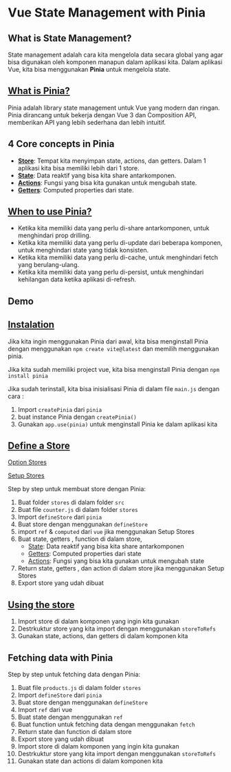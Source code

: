 # Vue State Management with Pinia

## What is State Management?
State management adalah cara kita mengelola data secara global yang agar bisa digunakan oleh komponen manapun dalam aplikasi kita. Dalam aplikasi Vue, kita bisa menggunakan **Pinia** untuk mengelola state.

## [What is Pinia?](https://pinia.vuejs.org/introduction.html#Why-should-I-use-Pinia-)
Pinia adalah library state management untuk Vue yang modern dan ringan. Pinia dirancang untuk bekerja dengan Vue 3 dan Composition API, memberikan API yang lebih sederhana dan lebih intuitif.

## 4 Core concepts in Pinia
- [**Store**](https://pinia.vuejs.org/getting-started.html#What-is-a-Store-): Tempat kita menyimpan state, actions, dan getters. Dalam 1 aplikasi kita bisa memiliki lebih dari 1 store.
- [**State**](https://pinia.vuejs.org/core-concepts/state.html#State): Data reaktif yang bisa kita share antarkomponen.
- [**Actions**](https://pinia.vuejs.org/core-concepts/actions.html#Actions): Fungsi yang bisa kita gunakan untuk mengubah state.
- [**Getters**](https://pinia.vuejs.org/core-concepts/getters.html): Computed properties dari state. 

## [When to use Pinia?](https://pinia.vuejs.org/getting-started.html#When-should-I-use-a-Store)
- Ketika kita memiliki data yang perlu di-share antarkomponen, untuk menghindari prop drilling.
- Ketika kita memiliki data yang perlu di-update dari beberapa komponen, untuk menghindari state yang tidak konsisten.
- Ketika kita memiliki data yang perlu di-cache, untuk menghindari fetch yang berulang-ulang.
- Ketika kita memiliki data yang perlu di-persist, untuk menghindari kehilangan data ketika aplikasi di-refresh.

## Demo

## [Instalation](https://pinia.vuejs.org/getting-started.html#Installation) 
Jika kita ingin menggunakan Pinia dari awal, kita bisa menginstall Pinia dengan menggunakan `npm create vite@latest` dan memilih menggunakan pinia.

Jika kita sudah memiliki project vue, kita bisa menginstall Pinia dengan `npm install pinia`

Jika sudah terinstall, kita bisa inisialisasi Pinia di dalam file `main.js` dengan cara :
1. Import `createPinia` dari `pinia`
2. buat instance Pinia dengan `createPinia()`
3. Gunakan `app.use(pinia)` untuk menginstall Pinia ke dalam aplikasi kita

## [Define a Store](https://pinia.vuejs.org/core-concepts/#Defining-a-Store)
[Option Stores](https://pinia.vuejs.org/core-concepts/#Option-Stores)

[Setup Stores](https://pinia.vuejs.org/core-concepts/#Setup-Stores)

Step by step untuk membuat store dengan Pinia:
1. Buat folder `stores` di dalam folder `src`
2. Buat file `counter.js` di dalam folder `stores`
3. Import `defineStore` dari `pinia`
4. Buat store dengan menggunakan `defineStore`
5. import `ref` & `computed` dari `vue` jika menggunakan Setup Stores
6. Buat state, getters , function di dalam store, 
    - [State](https://pinia.vuejs.org/core-concepts/state.html): Data reaktif yang bisa kita share antarkomponen
    - [Getters](https://pinia.vuejs.org/core-concepts/getters.html): Computed properties dari state
    - [Actions](https://pinia.vuejs.org/core-concepts/actions.html): Fungsi yang bisa kita gunakan untuk mengubah state
7. Return state, getters , dan action di dalam store jika menggunakan Setup Stores
8. Export store yang udah dibuat

## [Using the store](https://pinia.vuejs.org/core-concepts/#Using-the-store)
1. Import store di dalam komponen yang ingin kita gunakan
2. Destrkuktur store yang kita import dengan menggunakan `storeToRefs`
3. Gunakan state, actions, dan getters di dalam komponen kita

## Fetching data with Pinia

Step by step untuk fetching data dengan Pinia:
1. Buat file `products.js` di dalam folder `stores`
2. Import `defineStore` dari `pinia`
3. Buat store dengan menggunakan `defineStore`
4. Import `ref` dari vue
5. Buat state dengan menggunakan `ref`
6. Buat function untuk fetching data dengan menggunakan `fetch`
7. Return state dan function di dalam store
8. Export store yang udah dibuat
9. Import store di dalam komponen yang ingin kita gunakan
10. Destrkuktur store yang kita import dengan menggunakan `storeToRefs`
11. Gunakan state dan actions di dalam komponen kita